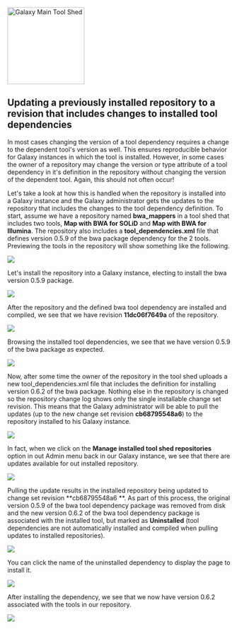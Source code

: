 <div class='center'> <a href='http://toolshed.g2.bx.psu.edu'><img src="/src/Images/Logos/ToolShed.jpg" alt="Galaxy Main Tool Shed" height="174" /></a> </div>

## Updating a previously installed repository to a revision that includes changes to installed tool dependencies

In most cases changing the version of a tool dependency requires a change to the dependent tool's version as well.  This ensures reproducible behavior for Galaxy instances in which the tool is installed.  However, in some cases the owner of a repository may change the version or type attribute of a tool dependency in it's definition in the repository without changing the version of the dependent tool.  Again, this should not often occur!

Let's take a look at how this is handled when the repository is installed into a Galaxy instance and the Galaxy administrator gets the updates to the repository that includes the changes to the tool dependency definition.  To start, assume we have a repository named **bwa_mappers** in a tool shed that includes two tools, **Map with BWA for SOLiD** and **Map with BWA for Illumina**.  The repository also includes a **tool_dependencies.xml** file that defines version 0.5.9 of the bwa package dependency for the 2 tools.  Previewing the tools in the repository will show something like the following.

![](/src/UpdatingToRevisionWithToolDependencies/bwa_mappers_059.png)

Let's install the repository into a Galaxy instance, electing to install the bwa version 0.5.9 package.

![](/src/UpdatingToRevisionWithToolDependencies/install_bwa_059.png)

After the repository and the defined bwa tool dependency are installed and compiled, we see that we have revision **11dc06f7649a** of the repository.

![](/src/UpdatingToRevisionWithToolDependencies/bwa_059_installed.png)

Browsing the installed tool dependencies, we see that we have version 0.5.9 of the bwa package as expected.

![](/src/UpdatingToRevisionWithToolDependencies/bwa_059_tool_dependencies.png)

Now, after some time the owner of the repository in the tool shed uploads a new tool_dependencies.xml file that includes the definition for installing version 0.6.2 of the bwa package.  Nothing else in the repository is changed so the repository change log shows only the single installable change set revision.  This means that the Galaxy administrator will be able to pull the updates (up to the new change set revision **cb68795548a6**) to the repository installed to his Galaxy instance.

![](/src/UpdatingToRevisionWithToolDependencies/bwa_changelog.png)

In fact, when we click on the **Manage installed tool shed repositories** option in out Admin menu back in our Galaxy instance, we see that there are updates available for out installed repository.

![](/src/UpdatingToRevisionWithToolDependencies/bwa_updates_available.png)

Pulling the update results in the installed repository being updated to change set revision **cb68795548a6 **.  As part of this process, the original version 0.5.9 of the bwa tool dependency package was removed from disk and the new version 0.6.2 of the bwa tool dependency package is associated with the installed tool, but marked as **Uninstalled** (tool dependencies are not automatically installed and compiled when pulling updates to installed repositories).

![](/src/UpdatingToRevisionWithToolDependencies/bwa_updates_pulled.png)

You can click the name of the uninstalled dependency to display the page to install it.

![](/src/UpdatingToRevisionWithToolDependencies/install_bwa_062.png)

After installing the dependency, we see that we now have version 0.6.2 associated with the tools in our repository.

![](/src/UpdatingToRevisionWithToolDependencies/bwa_062_installed.png)
